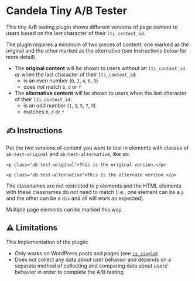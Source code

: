 # Candela Tiny A/B Tester

This tiny A/B testing plugin shows different versions of page content to users based on the last character of their `lti_context_id`.

The plugin requires a minimum of two pieces of content: one marked as the original and the other marked as the alternative (see Instructions below for more detail).

- The **original content** will be shown to users without an `lti_context_id` _or_ when the last character of their `lti_context_id`:
  - is an even number (`0`, `2`, `4`, `6`, `8`)
  - does _not_ match `b`, `d` or `f`
- The **alternative content** will be shown to users when the last character of their `lti_context_id`:
  - is an odd number (`1`, `3`, `5`, `7`, `9`)
  - matches `b`, `d` or `f`

## ✍️ Instructions

Put the two versions of content you want to test in elements with classes of `ab-test-original` and  `ab-test-alternative`, like so:

```
<p class="ab-test-original">This is the original version.</p>

<p class="ab-test-alternative">This is the alternate version.</p>
```

The classnames are not restricted to `p` elements and the HTML elements with these classnames do _not_ need to match (i.e., one element can be a `p` and the other can be a `div` and all will work as expected).

Multiple page elements can be marked this way.

## ⚠️ Limitations
This implementation of the plugin:
- Only works on WordPress posts and pages (see [`is_single`](https://developer.wordpress.org/reference/functions/is_single/)).
- Does not collect any data about user behavior and depends on a separate method of collecting and comparing data about users' behavior in order to complete the A/B testing
